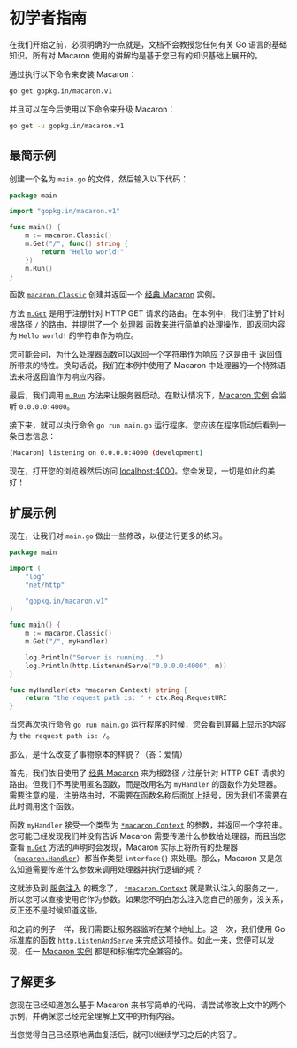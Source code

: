 # 初学者指南

在我们开始之前，必须明确的一点就是，文档不会教授您任何有关 Go 语言的基础知识。所有对 Macaron 使用的讲解均是基于您已有的知识基础上展开的。

通过执行以下命令来安装 Macaron：

```sh
go get gopkg.in/macaron.v1
```

并且可以在今后使用以下命令来升级 Macaron：

```sh
go get -u gopkg.in/macaron.v1
```

## 最简示例

创建一个名为 `main.go` 的文件，然后输入以下代码：

```go
package main

import "gopkg.in/macaron.v1"

func main() {
	m := macaron.Classic()
	m.Get("/", func() string {
		return "Hello world!"
	})
	m.Run()
}
```

函数 [`macaron.Classic`](https://gowalker.org/gopkg.in/macaron.v1#Classic) 创建并返回一个 [经典 Macaron](core_concepts#%E7%BB%8F%E5%85%B8-macaron) 实例。

方法 [`m.Get`](https://gowalker.org/gopkg.in/macaron.v1#Router_Get) 是用于注册针对 HTTP GET 请求的路由。在本例中，我们注册了针对根路径 `/` 的路由，并提供了一个 [处理器](core_concepts#%E5%A4%84%E7%90%86%E5%99%A8) 函数来进行简单的处理操作，即返回内容为 `Hello world!` 的字符串作为响应。

您可能会问，为什么处理器函数可以返回一个字符串作为响应？这是由于 [返回值](core_concepts#%E8%BF%94%E5%9B%9E%E5%80%BC) 所带来的特性。换句话说，我们在本例中使用了 Macaron 中处理器的一个特殊语法来将返回值作为响应内容。

最后，我们调用 [`m.Run`](https://gowalker.org/gopkg.in/macaron.v1#Macaron_Run) 方法来让服务器启动。在默认情况下，[Macaron 实例](core_concepts#macaron-%E5%AE%9E%E4%BE%8B) 会监听 `0.0.0.0:4000`。

接下来，就可以执行命令 `go run main.go` 运行程序。您应该在程序启动后看到一条日志信息：

```sh
[Macaron] listening on 0.0.0.0:4000 (development)
```

现在，打开您的浏览器然后访问 [localhost:4000](http://localhost:4000)。您会发现，一切是如此的美好！

## 扩展示例

现在，让我们对 `main.go` 做出一些修改，以便进行更多的练习。

```go
package main

import (
	"log"
	"net/http"

	"gopkg.in/macaron.v1"
)

func main() {
	m := macaron.Classic()
	m.Get("/", myHandler)

	log.Println("Server is running...")
	log.Println(http.ListenAndServe("0.0.0.0:4000", m))
}

func myHandler(ctx *macaron.Context) string {
	return "the request path is: " + ctx.Req.RequestURI
}
```

当您再次执行命令 `go run main.go` 运行程序的时候，您会看到屏幕上显示的内容为 `the request path is: /`。

那么，是什么改变了事物原本的样貌？（答：爱情）

首先，我们依旧使用了 [经典 Macaron](core_concepts#%E7%BB%8F%E5%85%B8-macaron) 来为根路径 `/` 注册针对 HTTP GET 请求的路由。但我们不再使用匿名函数，而是改用名为 `myHandler` 的函数作为处理器。需要注意的是，注册路由时，不需要在函数名称后面加上括号，因为我们不需要在此时调用这个函数。

函数 `myHandler` 接受一个类型为 [`*macaron.Context`](../middlewares/core#context) 的参数，并返回一个字符串。您可能已经发现我们并没有告诉 Macaron 需要传递什么参数给处理器，而且当您查看 [`m.Get`](https://gowalker.org/gopkg.in/macaron.v1#Router_Get) 方法的声明时会发现，Macaron 实际上将所有的处理器（[`macaron.Handler`](https://gowalker.org/gopkg.in/macaron.v1#Handler)）都当作类型 `interface{}` 来处理。那么，Macaron 又是怎么知道需要传递什么参数来调用处理器并执行逻辑的呢？

这就涉及到 [服务注入](core_concepts#%E6%9C%8D%E5%8A%A1%E6%B3%A8%E5%85%A5) 的概念了， [`*macaron.Context`](../middlewares/core#context) 就是默认注入的服务之一，所以您可以直接使用它作为参数。如果您不明白怎么注入您自己的服务，没关系，反正还不是时候知道这些。

和之前的例子一样，我们需要让服务器监听在某个地址上。这一次，我们使用 Go 标准库的函数 [`http.ListenAndServe`](https://gowalker.org/net/http#ListenAndServe) 来完成这项操作。如此一来，您便可以发现，任一 [Macaron 实例](core_concepts#macaron-%E5%AE%9E%E4%BE%8B) 都是和标准库完全兼容的。

## 了解更多

您现在已经知道怎么基于 Macaron 来书写简单的代码，请尝试修改上文中的两个示例，并确保您已经完全理解上文中的所有内容。

当您觉得自己已经原地满血复活后，就可以继续学习之后的内容了。